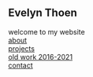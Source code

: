 ## Evelyn Thoen
welcome to my website\
[about](/About.md)\
[projects](Projects.md)\
[old work 2016-2021](/Old%20work.md)\
[contact](/Contact.md)
